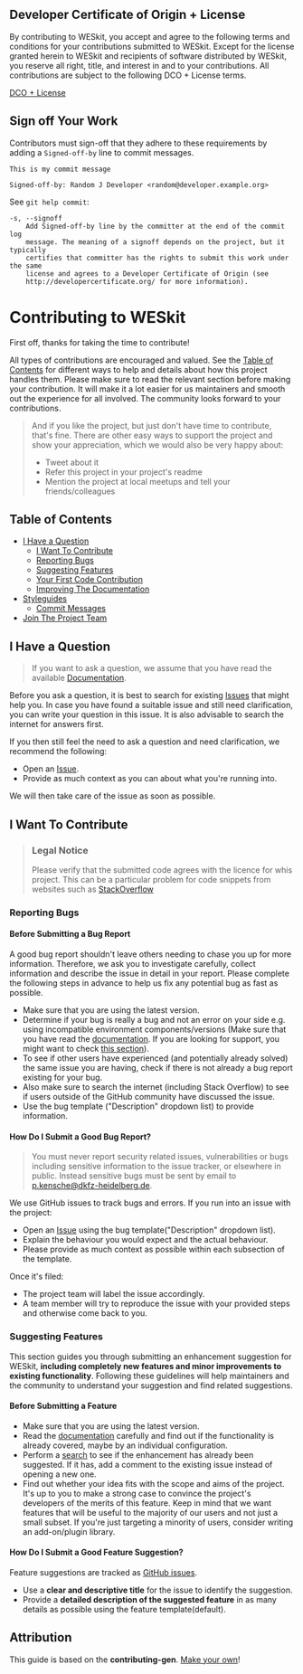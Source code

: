 <!--
SPDX-FileCopyrightText: 2023 The WESkit Contributors

SPDX-License-Identifier: MIT
-->

<!-- omit in toc -->

## Developer Certificate of Origin + License

By contributing to WESkit, you accept and agree to the following terms and
conditions for your contributions submitted to WESkit. Except for the license granted herein to WESkit and recipients of software
distributed by WESkit, you reserve all right, title, and interest in and to
your contributions. All contributions are subject to the following DCO + License
terms.

[DCO + License](https://developercertificate.org/)

## Sign off Your Work

Contributors must sign-off that they adhere to these requirements by adding a `Signed-off-by` line to commit messages.

```text
This is my commit message

Signed-off-by: Random J Developer <random@developer.example.org>
```

See `git help commit`:

```text
-s, --signoff
    Add Signed-off-by line by the committer at the end of the commit log
    message. The meaning of a signoff depends on the project, but it typically
    certifies that committer has the rights to submit this work under the same
    license and agrees to a Developer Certificate of Origin (see
    http://developercertificate.org/ for more information).
```

# Contributing to WESkit

First off, thanks for taking the time to contribute!

All types of contributions are encouraged and valued. See the [Table of Contents](#table-of-contents) for different ways to help and details about how this project handles them. Please make sure to read the relevant section before making your contribution. It will make it a lot easier for us maintainers and smooth out the experience for all involved. The community looks forward to your contributions.

> And if you like the project, but just don't have time to contribute, that's fine. There are other easy ways to support the project and show your appreciation, which we would also be very happy about:
> - Tweet about it
> - Refer this project in your project's readme
> - Mention the project at local meetups and tell your friends/colleagues

<!-- omit in toc -->
## Table of Contents

- [I Have a Question](#i-have-a-question)
  - [I Want To Contribute](#i-want-to-contribute)
  - [Reporting Bugs](#reporting-bugs)
  - [Suggesting Features](#suggesting-enhancements)
  - [Your First Code Contribution](#your-first-code-contribution)
  - [Improving The Documentation](#improving-the-documentation)
- [Styleguides](#styleguides)
  - [Commit Messages](#commit-messages)
- [Join The Project Team](#join-the-project-team)



## I Have a Question

> If you want to ask a question, we assume that you have read the available [Documentation](https://gitlab.com/one-touch-pipeline/weskit/documentation).

Before you ask a question, it is best to search for existing [Issues](https://gitlab.com/one-touch-pipeline/weskit/api/issues) that might help you. In case you have found a suitable issue and still need clarification, you can write your question in this issue. It is also advisable to search the internet for answers first.

If you then still feel the need to ask a question and need clarification, we recommend the following:

- Open an [Issue](https://gitlab.com/one-touch-pipeline/weskit/api/issues/new).
- Provide as much context as you can about what you're running into.

We will then take care of the issue as soon as possible.



## I Want To Contribute

> ### Legal Notice <!-- omit in toc -->
> Please verify that the submitted code agrees with the licence for whis project. 
This can be a particular problem for code snippets from websites such as [StackOverflow](https://stackoverflow.com/legal/terms-of-service/public)

### Reporting Bugs

<!-- omit in toc -->
#### Before Submitting a Bug Report

A good bug report shouldn't leave others needing to chase you up for more information. Therefore, we ask you to investigate carefully, collect information and describe the issue in detail in your report. Please complete the following steps in advance to help us fix any potential bug as fast as possible.

- Make sure that you are using the latest version.
- Determine if your bug is really a bug and not an error on your side e.g. using incompatible environment components/versions (Make sure that you have read the [documentation](https://gitlab.com/one-touch-pipeline/weskit/documentation). If you are looking for support, you might want to check [this section](#i-have-a-question)).
- To see if other users have experienced (and potentially already solved) the same issue you are having, check if there is not already a bug report existing for your bug.
- Also make sure to search the internet (including Stack Overflow) to see if users outside of the GitHub community have discussed the issue.
- Use the bug template ("Description" dropdown list) to provide information. 

<!-- omit in toc -->
#### How Do I Submit a Good Bug Report?

> You must never report security related issues, vulnerabilities or bugs including sensitive information to the issue tracker, or elsewhere in public. Instead sensitive bugs must be sent by email to <p.kensche@dkfz-heidelberg.de>.
<!-- You may add a PGP key to allow the messages to be sent encrypted as well. -->

We use GitHub issues to track bugs and errors. If you run into an issue with the project:

- Open an [Issue](https://gitlab.com/one-touch-pipeline/weskit/api/issues/new) using the bug template("Description" dropdown list).
- Explain the behaviour you would expect and the actual behaviour.
- Please provide as much context as possible within each subsection of the template.

Once it's filed:

- The project team will label the issue accordingly.
- A team member will try to reproduce the issue with your provided steps and otherwise come back to you.

<!-- You might want to create an issue template for bugs and errors that can be used as a guide and that defines the structure of the information to be included. If you do so, reference it here in the description. -->


### Suggesting Features

This section guides you through submitting an enhancement suggestion for WESkit, **including completely new features and minor improvements to existing functionality**. Following these guidelines will help maintainers and the community to understand your suggestion and find related suggestions.

<!-- omit in toc -->
#### Before Submitting a Feature

- Make sure that you are using the latest version.
- Read the [documentation](https://gitlab.com/one-touch-pipeline/weskit/documentation) carefully and find out if the functionality is already covered, maybe by an individual configuration.
- Perform a [search](https://gitlab.com/one-touch-pipeline/weskit/api/issues) to see if the enhancement has already been suggested. If it has, add a comment to the existing issue instead of opening a new one.
- Find out whether your idea fits with the scope and aims of the project. It's up to you to make a strong case to convince the project's developers of the merits of this feature. Keep in mind that we want features that will be useful to the majority of our users and not just a small subset. If you're just targeting a minority of users, consider writing an add-on/plugin library.

<!-- omit in toc -->
#### How Do I Submit a Good Feature Suggestion?

Feature suggestions are tracked as [GitHub issues](https://gitlab.com/one-touch-pipeline/weskit/api/issues).

- Use a **clear and descriptive title** for the issue to identify the suggestion.
- Provide a **detailed description of the suggested feature** in as many details as possible using the feature template(default).

<!-- omit in toc -->
## Attribution
This guide is based on the **contributing-gen**. [Make your own](https://github.com/bttger/contributing-gen)!
